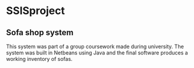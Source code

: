 # SSISproject

## Sofa shop system

This system was part of a group coursework made during university. The system was built in Netbeans using Java and the final software produces a working inventory of sofas.
